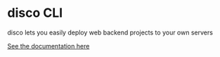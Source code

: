 # disco CLI

disco lets you easily deploy web backend projects to your own servers

[See the documentation here](https://docs.letsdisco.dev/)
